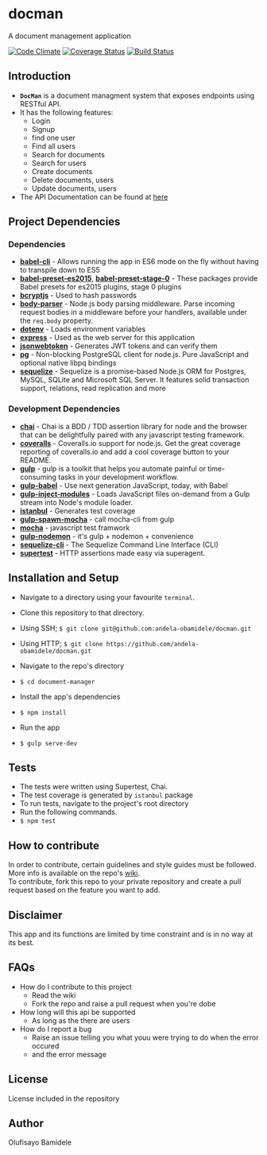 # docman
A document management application

[![Code Climate](https://codeclimate.com/github/andela-obamidele/docman/badges/gpa.svg)](https://codeclimate.com/github/andela-obamidele/docman) 
[![Coverage Status](https://coveralls.io/repos/github/andela-obamidele/docman/badge.svg?branch=staging)](https://coveralls.io/github/andela-obamidele/docman?branch=staging)
[![Build Status](https://travis-ci.org/andela-obamidele/docman.svg?branch=chore%2F150433412%2Ffeedback-implementation)](https://travis-ci.org/andela-obamidele/docman)

## Introduction
+  **`DocMan`** is a document managment system that exposes endpoints using RESTful API.
+  It has the following features:
   +  Login
   +  Signup
   +  find one user
   +  Find all users
   +  Search for documents
   +  Search for users
   +  Create documents
   +  Delete documents, users
   +  Update documents, users
+ The API Documentation can be found at [here](http://ducman.herokuapp.com)
   
## Project Dependencies
### Dependencies
+  **[babel-cli](https://www.npmjs.com/package/babel-cli)** - Allows running the app in ES6 mode on the fly without having to transpile down to ES5
+ **[babel-preset-es2015](https://www.npmjs.com/package/babel-preset-es2015)**, **[babel-preset-stage-0](https://www.npmjs.com/package/babel-preset-stage-0)** - These packages provide Babel presets for es2015 plugins, stage 0 plugins
+  **[bcryptjs](https://www.npmjs.com/package/bcryptjs)** - Used to hash passwords
+  **[body-parser](https://www.npmjs.com/package/body-parser)** - Node.js body parsing middleware. Parse incoming request bodies in a middleware before your handlers, available under the `req.body` property.
+  **[dotenv](https://www.npmjs.com/package/dotenv)** - Loads environment variables
+  **[express](https://www.npmjs.com/package/express)** - Used as the web server for this application
+  **[jsonwebtoken](https://www.npmjs.com/package/jsonwebtoken)** - Generates JWT tokens and can verify them
+  **[pg](https://www.npmjs.com/package/pg)** - Non-blocking PostgreSQL client for node.js. Pure JavaScript and optional native libpq bindings
+  **[sequelize](https://www.npmjs.com/package/sequelize)** - Sequelize is a promise-based Node.js ORM for Postgres, MySQL, SQLite and Microsoft SQL Server. It features solid transaction support, relations, read replication and more

### Development Dependencies
+  **[chai](https://www.npmjs.com/package/chai)** - Chai is a BDD / TDD assertion library for node and the browser that can be delightfully paired with any javascript testing framework.
+  **[coveralls](https://www.npmjs.com/package/coveralls)** - Coveralls.io support for node.js. Get the great coverage reporting of coveralls.io and add a cool coverage button to your README.
+  **[gulp](https://www.npmjs.com/package/gulp)** - gulp is a toolkit that helps you automate painful or time-consuming tasks in your development workflow.
+  **[gulp-babel](https://www.npmjs.com/package/gulp-babel)** - Use next generation JavaScript, today, with Babel
+  **[gulp-inject-modules](https://www.npmjs.com/package/gulp-inject-modules)** - Loads JavaScript files on-demand from a Gulp stream into Node's module loader.
+  **[istanbul](https://www.npmjs.com/package/istanbul)** - Generates test coverage
+  **[gulp-spawn-mocha](https://www.npmjs.com/package/gulp-spawn-mocha)** - call mocha-cli from gulp
+  **[mocha](https://www.npmjs.com/package/mocha)** - javascript test framwork
+  **[gulp-nodemon](https://www.npmjs.com/package/gulp-nodemon)** - it's gulp + nodemon + convenience
+  **[sequelize-cli](https://www.npmjs.com/package/sequelize-cli)** - The Sequelize Command Line Interface (CLI)
+  **[supertest](https://www.npmjs.com/package/supertest)** - HTTP assertions made easy via superagent.

## Installation and Setup
+  Navigate to a directory using your favourite `terminal`.
+  Clone this repository to that directory.
  +  Using SSH;
    `$ git clone git@github.com:andela-obamidele/docman.git`

  +  Using HTTP;
    `$ git clone https://github.com/andela-obamidele/docman.git`

+  Navigate to the repo's directory
  +  `$ cd document-manager`
+  Install the app's dependencies
  +  `$ npm install`
+  Run the app
  +  `$ gulp serve-dev`
 
## Tests
+  The tests were written using Supertest, Chai.
+  The test coverage is generated by `istanbul` package
+  To run tests, navigate to the project's root directory
+  Run the following commands.
  +  `$ npm test`

## How to contribute
In order to contribute, certain guidelines and style guides must be followed.
More info is available on the repo's [wiki](https://github.com/andela-obamidele/docman/wiki).  
To contribute, fork this repo to your private repository and create a pull request based on the feature you want to add.

## Disclaimer
This app and its functions are limited by time constraint and is in no way at its best.

## FAQs
+ How do I contribute to this project
  + Read the wiki
  + Fork the repo and raise a pull request when you're dobe
+ How long will this api be supported
  + As long as the there are users
+ How do I report a bug
  + Raise an issue telling you what youu were trying to do when the error occured
  + and the error message
## License
License included in the repository

## Author
Olufisayo Bamidele